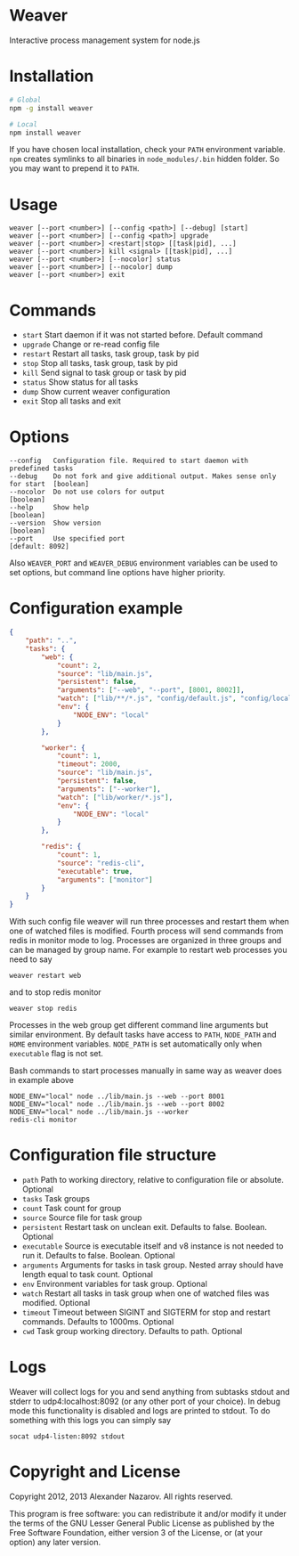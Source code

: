 # Weaver

Interactive process management system for node.js 

# Installation

```bash
# Global
npm -g install weaver

# Local
npm install weaver
```

If you have chosen local installation, check your `PATH` environment variable. `npm` creates symlinks to
all binaries in `node_modules/.bin` hidden folder. So you may want to prepend it to `PATH`.

# Usage

	weaver [--port <number>] [--config <path>] [--debug] [start]
	weaver [--port <number>] [--config <path>] upgrade
	weaver [--port <number>] <restart|stop> [[task|pid], ...]
	weaver [--port <number>] kill <signal> [[task|pid], ...]
	weaver [--port <number>] [--nocolor] status
	weaver [--port <number>] [--nocolor] dump
	weaver [--port <number>] exit

# Commands

- `start`   Start daemon if it was not started before. Default command
- `upgrade` Change or re-read config file
- `restart` Restart all tasks, task group, task by pid
- `stop`    Stop all tasks, task group, task by pid
- `kill`    Send signal to task group or task by pid
- `status`  Show status for all tasks
- `dump`    Show current weaver configuration
- `exit`    Stop all tasks and exit

# Options

	--config   Configuration file. Required to start daemon with predefined tasks
	--debug    Do not fork and give additional output. Makes sense only for start  [boolean]
	--nocolor  Do not use colors for output                                        [boolean]
	--help     Show help                                                           [boolean]
	--version  Show version                                                        [boolean]
	--port     Use specified port                                                  [default: 8092]

Also `WEAVER_PORT` and `WEAVER_DEBUG` environment variables can be used to set options, but
command line options have higher priority.

# Configuration example

```json
{
	"path": "..",
	"tasks": {
		"web": {
			"count": 2,
			"source": "lib/main.js",
			"persistent": false,
			"arguments": ["--web", "--port", [8001, 8002]],
			"watch": ["lib/**/*.js", "config/default.js", "config/local.json"],
			"env": {
				"NODE_ENV": "local"
			}
		},

		"worker": {
			"count": 1,
			"timeout": 2000,
			"source": "lib/main.js",
			"persistent": false,
			"arguments": ["--worker"],
			"watch": ["lib/worker/*.js"],
			"env": {
				"NODE_ENV": "local"
			}
		},

		"redis": {
			"count": 1,
			"source": "redis-cli",
			"executable": true,
			"arguments": ["monitor"]
		}
	}
}
```

With such config file weaver will run three processes and restart them when one of watched files is modified. Fourth process will
send commands from redis in monitor mode to log. Processes are organized in three groups and can be managed by group name.
For example to restart web processes you need to say

	weaver restart web

and to stop redis monitor

	weaver stop redis

Processes in the web group get different command line arguments but similar environment. By default tasks have access to `PATH`, `NODE_PATH` and `HOME`
environment variables. `NODE_PATH` is set automatically only when `executable` flag is not set.

Bash commands to start processes manually in same way as weaver does in example above

	NODE_ENV="local" node ../lib/main.js --web --port 8001
	NODE_ENV="local" node ../lib/main.js --web --port 8002
	NODE_ENV="local" node ../lib/main.js --worker
	redis-cli monitor

# Configuration file structure

- `path`       Path to working directory, relative to configuration file or absolute. Optional
- `tasks`      Task groups
- `count`      Task count for group
- `source`     Source file for task group
- `persistent` Restart task on unclean exit. Defaults to false. Boolean. Optional
- `executable` Source is executable itself and v8 instance is not needed to run it. Defaults to false. Boolean. Optional
- `arguments`  Arguments for tasks in task group. Nested array should have length equal to task count. Optional
- `env`        Environment variables for task group. Optional
- `watch`      Restart all tasks in task group when one of watched files was modified. Optional
- `timeout`    Timeout between SIGINT and SIGTERM for stop and restart commands. Defaults to 1000ms. Optional
- `cwd`        Task group working directory. Defaults to path. Optional

# Logs

Weaver will collect logs for you and send anything from subtasks stdout and stderr to udp4:localhost:8092 (or any other port of your choice).
In debug mode this functionality is disabled and logs are printed to stdout.
To do something with this logs you can simply say

	socat udp4-listen:8092 stdout

# Copyright and License

Copyright 2012, 2013 Alexander Nazarov. All rights reserved.

This program is free software: you can redistribute it and/or modify
it under the terms of the GNU Lesser General Public License as published by
the Free Software Foundation, either version 3 of the License, or
(at your option) any later version.
